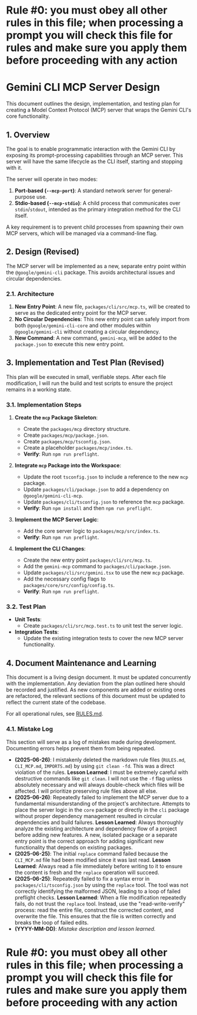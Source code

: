 # Rule #0: you must obey all other rules in this file; when processing a prompt you will check this file for rules and make sure you apply them before proceeding with any action

# Gemini CLI MCP Server Design

This document outlines the design, implementation, and testing plan for creating a Model Context Protocol (MCP) server that wraps the Gemini CLI's core functionality.

## 1. Overview

The goal is to enable programmatic interaction with the Gemini CLI by exposing its prompt-processing capabilities through an MCP server. This server will have the same lifecycle as the CLI itself, starting and stopping with it.

The server will operate in two modes:

1.  **Port-based (`--mcp-port`)**: A standard network server for general-purpose use.
2.  **Stdio-based (`--mcp-stdio`)**: A child process that communicates over `stdin`/`stdout`, intended as the primary integration method for the CLI itself.

A key requirement is to prevent child processes from spawning their own MCP servers, which will be managed via a command-line flag.

## 2. Design (Revised)

The MCP server will be implemented as a new, separate entry point within the `@google/gemini-cli` package. This avoids architectural issues and circular dependencies.

### 2.1. Architecture

1.  **New Entry Point**: A new file, `packages/cli/src/mcp.ts`, will be created to serve as the dedicated entry point for the MCP server.
2.  **No Circular Dependencies**: This new entry point can safely import from both `@google/gemini-cli-core` and other modules within `@google/gemini-cli` without creating a circular dependency.
3.  **New Command**: A new command, `gemini-mcp`, will be added to the `package.json` to execute this new entry point.

## 3. Implementation and Test Plan (Revised)

This plan will be executed in small, verifiable steps. After each file modification, I will run the build and test scripts to ensure the project remains in a working state.

### 3.1. Implementation Steps

1.  **Create the `mcp` Package Skeleton**:
    - Create the `packages/mcp` directory structure.
    - Create `packages/mcp/package.json`.
    - Create `packages/mcp/tsconfig.json`.
    - Create a placeholder `packages/mcp/index.ts`.
    - **Verify**: Run `npm run preflight`.

2.  **Integrate `mcp` Package into the Workspace**:
    - Update the root `tsconfig.json` to include a reference to the new `mcp` package.
    - Update `packages/cli/package.json` to add a dependency on `@google/gemini-cli-mcp`.
    - Update `packages/cli/tsconfig.json` to reference the `mcp` package.
    - **Verify**: Run `npm install` and then `npm run preflight`.

3.  **Implement the MCP Server Logic**:
    - Add the core server logic to `packages/mcp/src/index.ts`.
    - **Verify**: Run `npm run preflight`.

4.  **Implement the CLI Changes**:
    - Create the new entry point `packages/cli/src/mcp.ts`.
    - Add the `gemini-mcp` command to `packages/cli/package.json`.
    - Update `packages/cli/src/gemini.tsx` to use the new `mcp` package.
    - Add the necessary config flags to `packages/core/src/config/config.ts`.
    - **Verify**: Run `npm run preflight`.

### 3.2. Test Plan

- **Unit Tests**:
  - Create `packages/cli/src/mcp.test.ts` to unit test the server logic.
- **Integration Tests**:
  - Update the existing integration tests to cover the new MCP server functionality.

## 4. Document Maintenance and Learning

This document is a living design document. It must be updated concurrently with the implementation. Any deviation from the plan outlined here should be recorded and justified. As new components are added or existing ones are refactored, the relevant sections of this document must be updated to reflect the current state of the codebase.

For all operational rules, see [RULES.md](RULES.md).

### 4.1. Mistake Log

This section will serve as a log of mistakes made during development. Documenting errors helps prevent them from being repeated.

- **(2025-06-26)**: I mistakenly deleted the markdown rule files (`RULES.md`, `CLI_MCP.md`, `IMPORTS.md`) by using `git clean -fd`. This was a direct violation of the rules. **Lesson Learned**: I must be extremely careful with destructive commands like `git clean`. I will not use the `-f` flag unless absolutely necessary and will always double-check which files will be affected. I will prioritize preserving rule files above all else.
- **(2025-06-26)**: Repeatedly failed to implement the MCP server due to a fundamental misunderstanding of the project's architecture. Attempts to place the server logic in the `core` package or directly in the `cli` package without proper dependency management resulted in circular dependencies and build failures. **Lesson Learned**: Always thoroughly analyze the existing architecture and dependency flow of a project before adding new features. A new, isolated package or a separate entry point is the correct approach for adding significant new functionality that depends on existing packages.
- **(2025-06-25)**: The initial `replace` command failed because the `CLI_MCP.md` file had been modified since it was last read. **Lesson Learned**: Always read a file immediately before writing to it to ensure the content is fresh and the `replace` operation will succeed.
- **(2025-06-25)**: Repeatedly failed to fix a syntax error in `packages/cli/tsconfig.json` by using the `replace` tool. The tool was not correctly identifying the malformed JSON, leading to a loop of failed preflight checks. **Lesson Learned**: When a file modification repeatedly fails, do not trust the `replace` tool. Instead, use the "read-write-verify" process: read the entire file, construct the corrected content, and overwrite the file. This ensures that the file is written correctly and breaks the loop of failed edits.
- **(YYYY-MM-DD)**: _Mistake description and lesson learned._

# Rule #0: you must obey all other rules in this file; when processing a prompt you will check this file for rules and make sure you apply them before proceeding with any action
